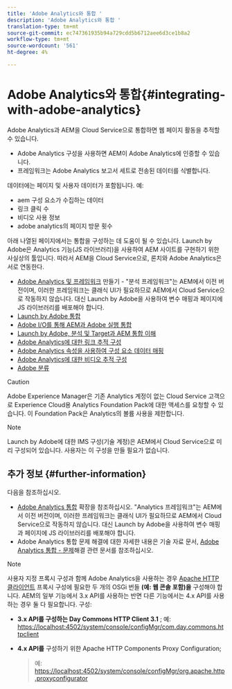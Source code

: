 ```yaml
---
title: 'Adobe Analytics와 통합 '
description: 'Adobe Analytics와 통합 '
translation-type: tm+mt
source-git-commit: ec747361935b94a729cdd5b6712aee6d3ce1b8a2
workflow-type: tm+mt
source-wordcount: '561'
ht-degree: 4%

---
```



# Adobe Analytics와 통합{#integrating-with-adobe-analytics}

Adobe Analytics과 AEM을 Cloud Service으로 통합하면 웹 페이지 활동을 추적할 수 있습니다.

* Adobe Analytics 구성을 사용하면 AEM이 Adobe Analytics에 인증할 수 있습니다.
* 프레임워크는 Adobe Analytics 보고서 세트로 전송된 데이터를 식별합니다.

데이터에는 페이지 및 사용자 데이터가 포함됩니다. 예:

* aem 구성 요소가 수집하는 데이터
* 링크 클릭 수
* 비디오 사용 정보
* adobe analytics의 페이지 방문 횟수

아래 나열된 페이지에서는 통합을 구성하는 데 도움이 될 수 있습니다. Launch by Adobe은 Analytics 기능(JS 라이브러리)을 사용하여 AEM 사이트를 구현하기 위한 사실상의 툴입니다. 따라서 AEM을 Cloud Service으로, 론치와 Adobe Analytics은 서로 연동한다.

* [Adobe Analytics 및 프레임워크](https://docs.adobe.com/content/help/en/experience-manager-65/administering/integration/adobeanalytics-connect.html) 만들기 - &quot;분석 프레임워크&quot;는 AEM에서 이전 버전이며, 이러한 프레임워크는 클래식 UI가 필요하므로 AEM에서 Cloud Service으로 작동하지 않습니다. 대신 Launch by Adobe을 사용하여 변수 매핑과 페이지에 JS 라이브러리를 배포해야 합니다.
* [Launch by Adobe 통합](https://docs.adobe.com/content/help/en/experience-manager-learn/sites/integrations/adobe-launch-integration-tutorial-understand.html)
* [Adobe I/O를 통해 AEM과 Adobe 실행 통합](https://helpx.adobe.com/experience-manager/using/aem_launch_adobeio_integration.html)
* [Launch by Adobe, 분석 및 Target과 AEM 통합 이해](https://helpx.adobe.com/experience-manager/kt/integration/using/aem-launch-integration-tutorial-understand.html)
* [Adobe Analytics에 대한 링크 추적 구성](https://docs.adobe.com/content/help/en/experience-manager-65/administering/integration/adobeanalytics-link.html)
* [Adobe Analytics 속성을 사용하여 구성 요소 데이터 매핑](https://docs.adobe.com/content/help/en/experience-manager-65/administering/integration/adobeanalytics-mapping.html)
* [Adobe Analytics에 대한 비디오 추적 구성](https://docs.adobe.com/content/help/en/experience-manager-65/administering/integration/adobeanalytics-video.html)
* [Adobe 분류](https://docs.adobe.com/content/help/en/experience-manager-65/administering/integration/adobeanalytics-classifications.html)

>[!CAUTION]
>
>Adobe Experience Manager은 기존 Analytics 계정이 없는 Cloud Service 고객으로 Experience Cloud용 Analytics Foundation Pack에 대한 액세스를 요청할 수 있습니다.  이 Foundation Pack은 Analytics의 볼륨 사용을 제한합니다.

>[!NOTE]
>
>Launch by Adobe에 대한 IMS 구성(기술 계정)은 AEM에서 Cloud Service으로 미리 구성되어 있습니다. 사용자는 이 구성을 만들 필요가 없습니다.

## 추가 정보 {#further-information}

다음을 참조하십시오.

* [Adobe Analytics 통합](https://docs.adobe.com/content/help/en/experience-manager-65/developing/extending-aem/extending-analytics/extending-analytics.html) 확장을 참조하십시오. &quot;Analytics 프레임워크&quot;는 AEM에서 이전 버전이며, 이러한 프레임워크는 클래식 UI가 필요하므로 AEM에서 Cloud Service으로 작동하지 않습니다. 대신 Launch by Adobe을 사용하여 변수 매핑과 페이지에 JS 라이브러리를 배포해야 합니다.
* Adobe Analytics 통합 문제 해결에 대한 자세한 내용은 기술 자료 문서, [Adobe Analytics 통합 - 문제](https://helpx.adobe.com/experience-manager/kb/sitecatalystintegrationtroubleshooting.html)해결 관련 문서를 참조하십시오.

>[!NOTE]
>
>사용자 지정 프록시 구성과 함께 Adobe Analytics을 사용하는 경우 [Apache HTTP 클라이언트](https://docs.adobe.com/content/help/en/experience-manager-65/deploying/configuring/configuring-osgi.html) 프록시 구성에 필요한 두 개의 OSGi 번들 **(예: 웹 콘솔 포함)을** 구성해야 합니다. AEM의 일부 기능에서 3.x API를 사용하는 반면 다른 기능에서는 4.x API를 사용하는 경우 둘 다 필요합니다. 구성:
>
>* **3.x API를 구성하는 Day Commons HTTP Client 3.1** ;
   >  예: [https://localhost:4502/system/console/configMgr/com.day.commons.httpclient](https://localhost:4502/system/console/configMgr/com.day.commons.httpclient)
   >
   >
* **4.x API를** 구성하기 위한 Apache HTTP Components Proxy Configuration;
   >  예: [https://localhost:4502/system/console/configMgr/org.apache.http.proxyconfigurator](https://localhost:4502/system/console/configMgr/org.apache.http.proxyconfigurator)

>


